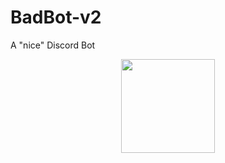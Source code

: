 # BadBot-v2
A "nice" Discord Bot


<p align="center">
    <img src="https://i.imgur.com/xxemNry.png" width="150">
</p>
